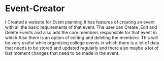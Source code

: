 # Event-Creator
I Created a website for Event planning.It has features of creating an event with all the basic requirements of that event. The user can Create ,Edit and Delete Events and also add the core members responsible for that event in which Also there is an option of editing and deleting the members. This will be very useful while organizing college events in which there is a lot of data that needs to be stored and updated regularly and there also maybe a lot of last moment changes that need to be made in the event.
